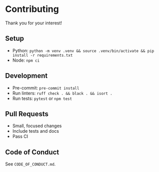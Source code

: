 # Contributing

Thank you for your interest!

## Setup
- Python: `python -m venv .venv && source .venv/bin/activate && pip install -r requirements.txt`
- Node: `npm ci`

## Development
- Pre-commit: `pre-commit install`
- Run linters: `ruff check . && black . && isort .`
- Run tests: `pytest` or `npm test`

## Pull Requests
- Small, focused changes
- Include tests and docs
- Pass CI

## Code of Conduct
See `CODE_OF_CONDUCT.md`.
